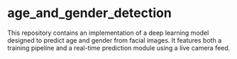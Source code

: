 # age_and_gender_detection
This repository contains an implementation of a deep learning model designed to predict age and gender from facial images. It features both a training pipeline and a real-time prediction module using a live camera feed.
